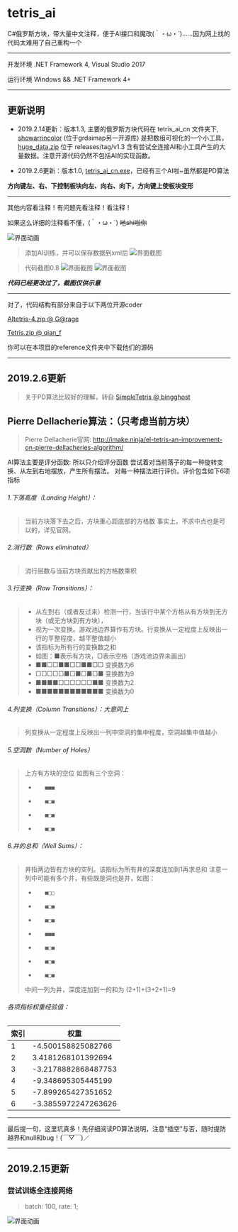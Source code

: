 # tetris_ai

C#俄罗斯方块，带大量中文注释，便于AI接口和魔改(｀・ω・´)……因为网上找的代码太难用了自己重构一个

--------
开发环境 .NET Framework 4, Visual Studio 2017

运行环境 Windows && .NET Framework 4+

------------
## 更新说明
- 2019.2.14更新：版本1.3, 主要的俄罗斯方块代码在 tetris_ai_cn 文件夹下, [showarrincolor](https://github.com/grdaimap/scaling-potato/tree/master/showarrincolor) (位于grdaimap另一开源库) 是把数组可视化的一个小工具，[huge_data.zip](./releases/tag/v1.3) 位于 releases/tag/v1.3 含有尝试全连接AI和小工具产生的大量数据。注意开源代码仍然不包括AI的实现函数。

 - 2019.2.6更新：版本1.0, [tetris_ai_cn.exe](https://github.com/grdaimap/tetris_ai/releases/tag/v1.0)，已经有三个AI啦~虽然都是PD算法

**方向键左、右、下控制板块向左、向右、向下，方向键上使板块变形**

------------

其他内容看注释！有问题先看注释！看注释！

如果这么详细的注释看不懂，(｀・ω・´) <del>吔shi啦你</del>

![界面动画](./pictures/1.gif)

> 添加AI训练，并可以保存数据到xml后
![界面截图](./pictures/1.png)

>代码截图0.8
![界面截图](./pictures/2.png)
![界面截图](./pictures/3.png)


***代码已经更改过了，截图仅供示意***

---------------------
对了，代码结构有部分来自于以下两位开源coder

[AItetris-4.zip @ G@rage](http://xianka.luobotou.org/?p=103)

[Tetris.zip @ qian_f](https://blog.csdn.net/qian_f/article/details/19758671)

你可以在本项目的reference文件夹中下载他们的源码

----------------------
## 2019.2.6更新

>关于PD算法比较好的理解，转自 [SimpleTetris @ bingghost](https://github.com/bingghost/SimpleTetris/blob/master/README.MD)

## Pierre Dellacherie算法：（只考虑当前方块） 
> Pierre Dellacherie官网:
http://imake.ninja/el-tetris-an-improvement-on-pierre-dellacheries-algorithm/

AI算法主要是评分函数: 所以只介绍评分函数
    尝试着对当前落子的每一种旋转变换、从左到右地摆放，产生所有摆法。
    对每一种摆法进行评价。评价包含如下6项指标


###### 1.下落高度（Landing Height）： 
> 当前方块落下去之后，方块重心距底部的方格数
> 事实上，不求中点也是可以的，详见官网。


###### 2.消行数（Rows eliminated） 
> 消行层数与当前方块贡献出的方格数乘积 
 
######  3.行变换（Row Transitions）： 
>* 从左到右（或者反过来）检测一行，当该行中某个方格从有方块到无方块（或无方块到有方块）， 
>* 视为一次变换。游戏池边界算作有方块。行变换从一定程度上反映出一行的平整程度，越平整值越小 
>* 该指标为所有行的变换数之和 
>* 如图：■表示有方块，□表示空格（游戏池边界未画出） 
>* ■■□□■■□□■■□□ 变换数为6 
>* □□□□□■□■□■□■ 变换数为9 
>* ■■■■□□□□□□■■ 变换数为2 
>* ■■■■■■■■■■■■ 变换数为0 
 
###### 4.列变换（Column Transitions）：大意同上 
> 列变换从一定程度上反映出一列中空洞的集中程度，空洞越集中值越小 
 
###### 5.空洞数（Number of Holes） 
> 上方有方块的空位 
> 如图有三个空洞：
>*        ■■■ 
>*        ■□■ 
>*        ■□■ 
>*        ■□■ 
 
###### 6.井的总和（Well Sums）： 
> 井指两边皆有方块的空列。该指标为所有井的深度连加到1再求总和 
> 注意一列中可能有多个井，有些既是洞也是井，如图： 
>*        ■□□ 
>*        ■□■ 
>*        ■□■ 
>*        ■■■ 
>*        ■□■ 
>*        ■□■ 
>*        ■□■ 
> 中间一列为井，深度连加到一的和为 (2+1)+(3+2+1)=9 
 
###### 各项指标权重经验值：


|索引| 权重|
|---|----|
|1  |  -4.500158825082766 
|2  |  3.4181268101392694 
|3  |  -3.2178882868487753 
|4  | -9.348695305445199 
|5  | -7.899265427351652 
|6  | -3.3855972247263626 

-----------------
最后提一句，这里坑真多！先仔细阅读PD算法说明，注意“插空”与否，随时提防越界和null和bug！(￣▽￣)／

----------------------
## 2019.2.15更新

### 尝试训练全连接网络

>batch: 100, rate: 1;

![界面动画](./pictures/5.gif)
